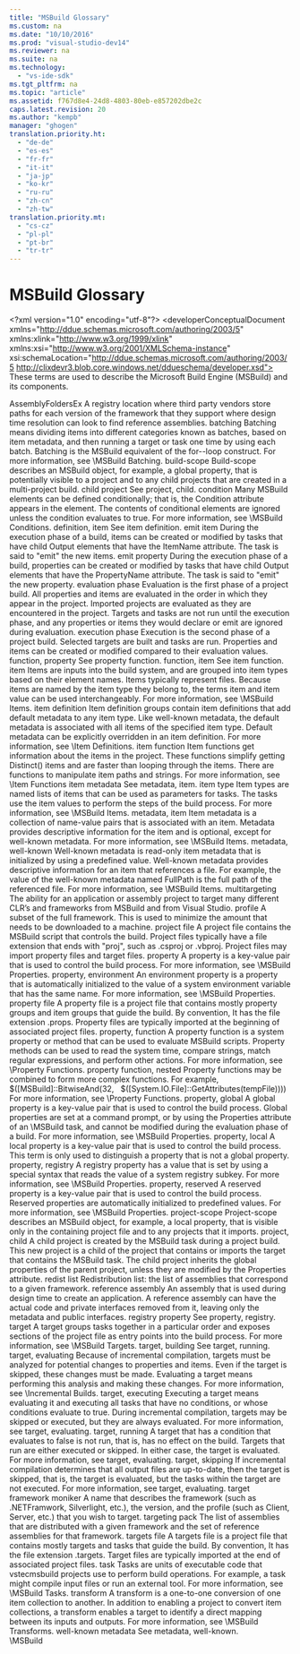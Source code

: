 ```yaml
---
title: "MSBuild Glossary"
ms.custom: na
ms.date: "10/10/2016"
ms.prod: "visual-studio-dev14"
ms.reviewer: na
ms.suite: na
ms.technology: 
  - "vs-ide-sdk"
ms.tgt_pltfrm: na
ms.topic: "article"
ms.assetid: f767d8e4-24d8-4803-80eb-e857202dbe2c
caps.latest.revision: 20
ms.author: "kempb"
manager: "ghogen"
translation.priority.ht: 
  - "de-de"
  - "es-es"
  - "fr-fr"
  - "it-it"
  - "ja-jp"
  - "ko-kr"
  - "ru-ru"
  - "zh-cn"
  - "zh-tw"
translation.priority.mt: 
  - "cs-cz"
  - "pl-pl"
  - "pt-br"
  - "tr-tr"
---
```

# MSBuild Glossary
\<?xml version="1.0" encoding="utf-8"?>
\<developerConceptualDocument xmlns="http://ddue.schemas.microsoft.com/authoring/2003/5" xmlns:xlink="http://www.w3.org/1999/xlink" xmlns:xsi="http://www.w3.org/2001/XMLSchema-instance" xsi:schemaLocation="http://ddue.schemas.microsoft.com/authoring/2003/5 http://clixdevr3.blob.core.windows.net/ddueschema/developer.xsd">
  <introduction>
    <para>These terms are used to describe the Microsoft Build Engine (MSBuild) and its components.</para>
  </introduction>
  <section>
    <title>Glossary</title>
    <content>
      <definitionTable>
        <definedTerm>AssemblyFoldersEx</definedTerm>
        <definition>
          <para>A registry location where third party vendors store paths for each version of the framework that they support where design time resolution can look to find reference assemblies.</para>
        </definition>
        <definedTerm>batching</definedTerm>
        <definition>
          <para>Batching means dividing items into different categories known as <newTerm>batches</newTerm>, based on item metadata, and then running a target or task one time by using each batch. Batching is the MSBuild equivalent of the for--loop construct. For more information, see \<link xlink:href="d35c085b-27b8-49d7-b6f8-8f2f3a0eec38">MSBuild Batching</link>.</para>
        </definition>
        <definedTerm>build-scope</definedTerm>
        <definition>
          <para>Build-scope describes an MSBuild object, for example, a global property, that is potentially visible to a project and to any child projects that are created in a multi-project build.</para>
        </definition>
        <definedTerm>child project</definedTerm>
        <definition>
          <para>See <newTerm>project, child</newTerm>.</para>
        </definition>
        <definedTerm>condition</definedTerm>
        <definition>
          <para>Many MSBuild elements can be defined conditionally; that is, the <unmanagedCodeEntityReference>Condition</unmanagedCodeEntityReference> attribute appears in the element. The contents of conditional elements are ignored unless the condition evaluates to <languageKeyword>true</languageKeyword>. For more information, see \<link xlink:href="9d7aa308-b667-48ed-b4c9-a61e49eb0a85">MSBuild Conditions</link>.</para>
        </definition>
        <definedTerm>definition, item</definedTerm>
        <definition>
          <para>See <newTerm>item definition</newTerm>.</para>
        </definition>
        <definedTerm>emit item</definedTerm>
        <definition>
          <para>During the execution phase of a build, items can be created or modified by tasks that have child <unmanagedCodeEntityReference>Output</unmanagedCodeEntityReference> elements that have the <unmanagedCodeEntityReference>ItemName</unmanagedCodeEntityReference> attribute. The task is said to "emit" the new items.</para>
        </definition>
        <definedTerm>emit property</definedTerm>
        <definition>
          <para>During the execution phase of a build, properties can be created or modified by tasks that have child <unmanagedCodeEntityReference>Output</unmanagedCodeEntityReference> elements that have the <unmanagedCodeEntityReference>PropertyName</unmanagedCodeEntityReference> attribute. The task is said to "emit" the new property.</para>
        </definition>
        <definedTerm>evaluation phase</definedTerm>
        <definition>
          <para>Evaluation is the first phase of a project build. All properties and items are evaluated in the order in which they appear in the project. Imported projects are evaluated as they are encountered in the project. Targets and tasks are not run until the execution phase, and any properties or items they would declare or emit are ignored during evaluation.</para>
        </definition>
        <definedTerm>execution phase</definedTerm>
        <definition>
          <para>Execution is the second phase of a project build. Selected targets are built and tasks are run. Properties and items can be created or modified compared to their evaluation values.</para>
        </definition>
        <definedTerm>function, property</definedTerm>
        <definition>
          <para>See <newTerm>property function</newTerm>.</para>
        </definition>
        <definedTerm>function, item</definedTerm>
        <definition>
          <para>See item function.</para>
        </definition>
        <definedTerm>item</definedTerm>
        <definition>
          <para>Items are inputs into the build system, and are grouped into item types based on their element names. Items typically represent files. Because items are named by the item type they belong to, the terms <newTerm>item</newTerm> and <newTerm>item value</newTerm> can be used interchangeably. For more information, see \<link xlink:href="d762eff4-c92a-4b5f-a944-1ca30aa22319">MSBuild Items</link>.</para>
        </definition>
        <definedTerm>item definition</definedTerm>
        <definition>
          <para>Item definition groups contain item definitions that add default metadata to any item type. Like well-known metadata, the default metadata is associated with all items of the specified item type. Default metadata can be explicitly overridden in an item definition. For more information, see \<link xlink:href="8e3dc223-f9e5-4974-aa0e-5dc7967419cb">Item Definitions</link>.</para>
        </definition>
        <definedTerm>item function</definedTerm>
        <definition>
          <para>Item functions get information about the items in the project. These functions simplify getting Distinct() items and are faster than looping through the items. There are functions to manipulate item paths and strings. For more information, see \<link xlink:href="5e6df3cc-2db8-4cbd-8fdd-3ffd03ac0876">Item Functions</link></para>
        </definition>
        <definedTerm>item metadata</definedTerm>
        <definition>
          <para>See <newTerm>metadata, item</newTerm>.</para>
        </definition>
        <definedTerm>item type</definedTerm>
        <definition>
          <para>Item types are named lists of items that can be used as parameters for tasks. The tasks use the item values to perform the steps of the build process. For more information, see \<link xlink:href="d762eff4-c92a-4b5f-a944-1ca30aa22319">MSBuild Items</link>.</para>
        </definition>
        <definedTerm>metadata, item</definedTerm>
        <definition>
          <para>Item metadata is a collection of name-value pairs that is associated with an item. Metadata provides descriptive information for the item and is optional, except for well-known metadata. For more information, see \<link xlink:href="d762eff4-c92a-4b5f-a944-1ca30aa22319">MSBuild Items</link>.</para>
        </definition>
        <definedTerm>metadata, well-known</definedTerm>
        <definition>
          <para>Well-known metadata is read-only item metadata that is initialized by using a predefined value. Well-known metadata provides descriptive information for an item that references a file. For example, the value of the well-known metadata named <codeInline>FullPath</codeInline> is the full path of the referenced file. For more information, see \<link xlink:href="d762eff4-c92a-4b5f-a944-1ca30aa22319">MSBuild Items</link>.</para>
        </definition>
        <definedTerm>multitargeting</definedTerm>
        <definition>
          <para>The ability for an application or assembly project to target many different CLR’s and frameworks from MSBuild and from Visual Studio.</para>
        </definition>
        <definedTerm>profile</definedTerm>
        <definition>
          <para>A subset of the full framework. This is used to minimize the amount that needs to be downloaded to a machine.</para>
        </definition>
        <definedTerm>project file</definedTerm>
        <definition>
          <para>A project file contains the MSBuild script that controls the build. Project files typically have a file extension that ends with "proj", such as .csproj or .vbproj. Project files may import property files and target files.</para>
        </definition>
        <definedTerm>property</definedTerm>
        <definition>
          <para>A property is a key-value pair that is used to control the build process. For more information, see \<link xlink:href="962912ac-8931-49bf-a88c-0200b6e37362">MSBuild Properties</link>.</para>
        </definition>
        <definedTerm>property, environment</definedTerm>
        <definition>
          <para>An environment property is a property that is automatically initialized to the value of a system environment variable that has the same name. For more information, see \<link xlink:href="962912ac-8931-49bf-a88c-0200b6e37362">MSBuild Properties</link>.</para>
        </definition>
        <definedTerm>property file</definedTerm>
        <definition>
          <para>A property file is a project file that contains mostly property groups and item groups that guide the build. By convention, It has the file extension .props. Property files are typically imported at the beginning of associated project files.</para>
        </definition>
        <definedTerm>property, function</definedTerm>
        <definition>
          <para>A property function is a system property or method that can be used to evaluate MSBuild scripts. Property methods can be used to read the system time, compare strings, match regular expressions, and perform other actions. For more information, see \<link xlink:href="2253956e-3ae0-4bdc-9d3a-4881dfae4ddb">Property Functions</link>.</para>
        </definition>
        <definedTerm>property function, nested</definedTerm>
        <definition>
          <para>Property functions may be combined to form more complex functions. For example, </para>
          <para>
            <codeInline>$([MSBuild]::BitwiseAnd(32,   $([System.IO.File]::GetAttributes(tempFile))))</codeInline>
          </para>
          <para>For more information, see \<link xlink:href="2253956e-3ae0-4bdc-9d3a-4881dfae4ddb">Property Functions</link>.</para>
        </definition>
        <definedTerm>property, global</definedTerm>
        <definition>
          <para>A global property is a key-value pair that is used to control the build process. Global properties are set at a command prompt, or by using the <languageKeyword>Properties</languageKeyword> attribute of an \<legacyLink xlink:href="76577f6c-7669-44ad-a840-363e37a04d34">MSBuild task</legacyLink>, and cannot be modified during the evaluation phase of a build. For more information, see \<link xlink:href="962912ac-8931-49bf-a88c-0200b6e37362">MSBuild Properties</link>.</para>
        </definition>
        <definedTerm>property, local</definedTerm>
        <definition>
          <para>A local property is a key-value pair that is used to control the build process. This term is only used to distinguish a property that is not a global property.</para>
        </definition>
        <definedTerm>property, registry</definedTerm>
        <definition>
          <para>A registry property has a value that is set by using a special syntax that reads the value of a system registry subkey. For more information, see \<link xlink:href="962912ac-8931-49bf-a88c-0200b6e37362">MSBuild Properties</link>.</para>
        </definition>
        <definedTerm>property, reserved</definedTerm>
        <definition>
          <para>A reserved property is a key-value pair that is used to control the build process. Reserved properties are automatically initialized to predefined values. For more information, see \<link xlink:href="962912ac-8931-49bf-a88c-0200b6e37362">MSBuild Properties</link>.</para>
        </definition>
        <definedTerm>project-scope</definedTerm>
        <definition>
          <para>Project-scope describes an MSBuild object, for example, a local property, that is visible only in the containing project file and to any projects that it imports.</para>
        </definition>
        <definedTerm>project, child</definedTerm>
        <definition>
          <para>A child project is created by the MSBuild task during a project build. This new project is a child of the project that contains or imports the target that contains the MSBuild task. The child project inherits the global properties of the parent project, unless they are modified by the <unmanagedCodeEntityReference>Properties</unmanagedCodeEntityReference> attribute.</para>
        </definition>
        <definedTerm>redist list</definedTerm>
        <definition>
          <para>Redistribution list: the list of assemblies that correspond to a given framework.</para>
        </definition>
        <definedTerm>reference assembly</definedTerm>
        <definition>
          <para>An assembly that is used during design time to create an application. A reference assembly can have the actual code and private interfaces removed from it, leaving only the metadata and public interfaces.</para>
        </definition>
        <definedTerm>registry property</definedTerm>
        <definition>
          <para>See <newTerm>property, registry</newTerm>.</para>
        </definition>
        <definedTerm>target</definedTerm>
        <definition>
          <para>A target groups tasks together in a particular order and exposes sections of the project file as entry points into the build process. For more information, see \<link xlink:href="8060b4d2-e4a9-48cf-a437-852649ceb417">MSBuild Targets</link>.</para>
        </definition>
        <definedTerm>target, building</definedTerm>
        <definition>
          <para>See target, running.</para>
        </definition>
        <definedTerm>target, evaluating</definedTerm>
        <definition>
          <para>Because of incremental compilation, targets must be analyzed for potential changes to properties and items. Even if the target is skipped, these changes must be made. Evaluating a target means performing this analysis and making these changes. For more information, see \<link xlink:href="325e28c7-4838-4e3f-b672-4586adc7500c">Incremental Builds</link>.</para>
        </definition>
        <definedTerm>target, executing</definedTerm>
        <definition>
          <para>Executing a target means evaluating it and executing all tasks that have no conditions, or whose conditions evaluate to true. During incremental compilation, targets may be skipped or executed, but they are always evaluated. For more information, see target, evaluating. </para>
        </definition>
        <definedTerm>target, running</definedTerm>
        <definition>
          <para>A target that has a condition that evaluates to false is not run, that is, has no effect on the build. Targets that run are either executed or skipped. In either case, the target is evaluated. For more information, see target, evaluating.</para>
        </definition>
        <definedTerm>target, skipping</definedTerm>
        <definition>
          <para>If incremental compilation determines that all output files are up-to-date, then the target is skipped, that is, the target is evaluated, but the tasks within the target are not executed. For more information, see target, evaluating. </para>
        </definition>
        <definedTerm>target framework moniker</definedTerm>
        <definition>
          <para>A name that describes the framework (such as .NETFramwork, Silverlight, etc.), the version, and the profile (such as Client, Server, etc.) that you wish to target. </para>
        </definition>
        <definedTerm>targeting pack</definedTerm>
        <definition>
          <para>The list of assemblies that are distributed with a given framework and the set of reference assemblies for that framework.</para>
        </definition>
        <definedTerm>targets file</definedTerm>
        <definition>
          <para>A targets file is a project file that contains mostly targets and tasks that guide the build. By convention, It has the file extension .targets. Target files are typically imported at the end of associated project files.</para>
        </definition>
        <definedTerm>task</definedTerm>
        <definition>
          <para>Tasks are units of executable code that <token>vstecmsbuild</token> projects use to perform build operations. For example, a task might compile input files or run an external tool. For more information, see \<link xlink:href="5d3cc4a7-e5db-4f73-b707-8b6882fddcf8">MSBuild Tasks</link>.</para>
        </definition>
        <definedTerm>transform</definedTerm>
        <definition>
          <para>A transform is a one-to-one conversion of one item collection to another. In addition to enabling a project to convert item collections, a transform enables a target to identify a direct mapping between its inputs and outputs. For more information, see \<link xlink:href="d0bcfc3c-14fa-455e-805c-63ccffa4a3bf">MSBuild Transforms</link>.</para>
        </definition>
        <definedTerm>well-known metadata</definedTerm>
        <definition>
          <para>See <newTerm>metadata, well-known</newTerm>.</para>
        </definition>
      </definitionTable>
    </content>
  </section>
  <relatedTopics>
\<link xlink:href="e39f13f7-1e1d-4435-95ca-0c222bca071c">MSBuild</link>
</relatedTopics>
</developerConceptualDocument>